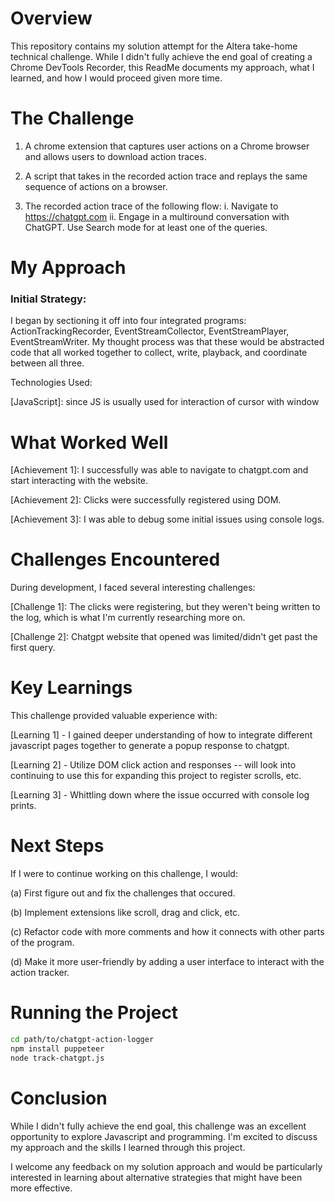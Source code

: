 # Overview
This repository contains my solution attempt for the Altera take-home technical challenge. While I didn't fully achieve the end goal of creating a Chrome DevTools Recorder, this ReadMe documents my approach, what I learned, and how I would proceed given more time.
#  The Challenge
1. A chrome extension that captures user actions on a Chrome browser and allows users to download action traces.

2. A script that takes in the recorded action trace and replays the same sequence of actions on a browser.

3. The recorded action trace of the following flow:
    i. Navigate to https://chatgpt.com
    ii. Engage in a multiround conversation with ChatGPT. Use Search mode for at least           one of the queries.
# My Approach
### Initial Strategy:
I began by sectioning it off into four integrated programs: ActionTrackingRecorder, EventStreamCollector, EventStreamPlayer, EventStreamWriter. My thought process was that these would be abstracted code that all worked together to collect, write, playback, and coordinate between all three.

Technologies Used:

[JavaScript]: since JS is usually used for interaction of cursor with window

# What Worked Well

[Achievement 1]: I successfully was able to navigate to chatgpt.com and start interacting with the website. 

[Achievement 2]: Clicks were successfully registered using DOM. 

[Achievement 3]: I was able to debug some initial issues using console logs. 

# Challenges Encountered
During development, I faced several interesting challenges:

[Challenge 1]: The clicks were registering, but they weren't being written to the log, which is what I'm currently researching more on. 

[Challenge 2]: Chatgpt website that opened was limited/didn't get past the first query. 

# Key Learnings
This challenge provided valuable experience with:

[Learning 1] - I gained deeper understanding of how to integrate different javascript pages together to generate a popup response to chatgpt.

[Learning 2] - Utilize DOM click action and responses -- will look into continuing to use this for expanding this project to register scrolls, etc.

[Learning 3] - Whittling down where the issue occurred with console log prints. 

# Next Steps
If I were to continue working on this challenge, I would:

(a) First figure out and fix the challenges that occured. 

(b) Implement extensions like scroll, drag and click, etc. 

(c) Refactor code with more comments and how it connects with other parts of the program. 

(d) Make it more user-friendly by adding a user interface to interact with the action tracker. 

# Running the Project

```bash
cd path/to/chatgpt-action-logger
npm install puppeteer
node track-chatgpt.js
```

# Conclusion

While I didn't fully achieve the end goal, this challenge was an excellent opportunity to explore Javascript and programming. I'm excited to discuss my approach and the skills I learned through this project. 

I welcome any feedback on my solution approach and would be particularly interested in learning about alternative strategies that might have been more effective.
